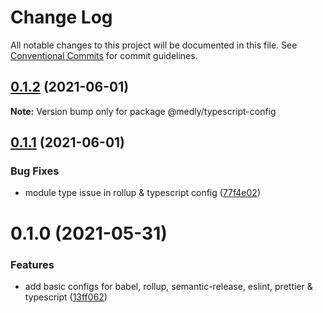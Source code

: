 # Change Log

All notable changes to this project will be documented in this file.
See [Conventional Commits](https://conventionalcommits.org) for commit guidelines.

## [0.1.2](https://github.com/medly/configs/compare/@medly/typescript-config@0.1.1...@medly/typescript-config@0.1.2) (2021-06-01)

**Note:** Version bump only for package @medly/typescript-config





## [0.1.1](https://github.com/medly/configs/compare/@medly/typescript-config@0.1.0...@medly/typescript-config@0.1.1) (2021-06-01)


### Bug Fixes

* module type issue in rollup & typescript config ([77f4e02](https://github.com/medly/configs/commit/77f4e02c6795b32c255cc2633fcd4dacbe0cc36a))





# 0.1.0 (2021-05-31)


### Features

* add basic configs for babel, rollup, semantic-release, eslint, prettier & typescript ([13ff062](https://github.com/medly/configs/commit/13ff0623177c58378914d01031328d71504653af))
